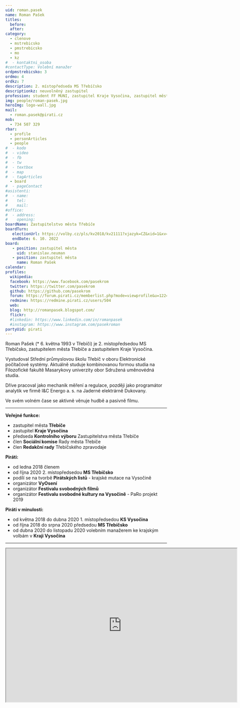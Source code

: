 ```yaml
---
uid: roman.pasek
name: Roman Pašek
titles:
  before:
  after:
category:
  - clenove
  - mstrebicsko
  - pmstrebicsko
  - mo
  - kz
#  - kontaktni_osoba
#contactType: Volební manažer
ordpmstrebicsko: 3
ordmo: 4
ordkz: 7
description: 2. místopředseda MS Třebíčsko
descriptionkz: neuvolněný zastupitel
profession: student FF MUNI, zastupitel Kraje Vysočina, zastupitel města Třebíče
img: people/roman-pasek.jpg
heroImg: logo-wall.jpg
mail:
  - roman.pasek@pirati.cz
mob:
  - 734 507 329
rbar:
  - profile
  - personArticles
  - people
#  - kodo
#  - video
#  - fb
#  - tw
#  - textbox
#  - map
#  - tagArticles
  - board
#  - pageContact
#asistenti:
#  - name:
#    tel:
#    mail:
#office:
#  - address:
#    opening:
boardName: Zastupitelstvo města Třebíče
boardTurn:
   electionUrl: https://volby.cz/pls/kv2018/kv21111?xjazyk=CZ&xid=1&xv=23&xdz=2&xnumnuts=6104&xobec=590266&xstrana=0&xstat=0&xodkaz=1
   endDate: 6. 10. 2022
board:
   - position: zastupitel města
     uid: stanislav.neuman
   - position: zastupitel města
     name: Roman Pašek
calendar:
profiles:
  wikipedia:
  facebook: https://www.facebook.com/pasekrom
  twitter: https://twitter.com/pasekrom
  github: https://github.com/pasekrom
  forum: https://forum.pirati.cz/memberlist.php?mode=viewprofile&u=12247
  redmine: https://redmine.pirati.cz/users/504
  web:
  blog: http://romanpasek.blogspot.com/
  flickr:
  #linkedin: https://www.linkedin.com/in/romanpasek
  #instagram: https://www.instagram.com/pasekroman  
partyUid: pirati
---
```


Roman Pašek (* 6. května 1993 v Třebíči) je 2. místopředsedou MS Třebíčsko, zastupitelem města Třebíče a zastupitelem Kraje Vysočina.

Vystudoval Střední průmyslovou školu Třebíč v oboru Elektronické počítačové systémy. Aktuálně studuje kombinovanou formou studia na Filozofické fakultě Masarykovy univerzity obor Sdružená uměnovédná studia.

Dříve pracoval jako mechanik měření a regulace, později jako programátor analytik ve firmě I&C Energo a. s. na Jaderné elektrárně Dukovany.

Ve svém volném čase se aktivně věnuje hudbě a pasivně filmu.

---
**Veřejné funkce:**
* zastupitel města **Třebíče**
* zastupitel **Kraje Vysočina**
* předseda **Kontrolního výboru** Zastupitelstva města Třebíče
* člen **Sociální komise** Rady města Třebíče
* člen **Redakční rady** Třebíčského zpravodaje

**Piráti:**
* od ledna 2018 členem
* od října 2020 2. místopředsedou **MS Třebíčsko**
* podílí se na tvorbě **Pirátských listů** - krajské mutace na Vysočině
* organizátor **VyOsení**
* organizátor **Festivalu svobodných filmů**
* organizátor **Festivalu svobodné kultury na Vysočině** - PaRo projekt 2019

**Piráti v minulosti:**
* od května 2018 do dubna 2020 1. místopředsedou **KS Vysočina**
* od října 2018 do srpna 2020 předsedou **MS Třebíčsko**
* od dubna 2020 do listopadu 2020 volebním manažerem ke krajským volbám v **Kraji Vysočina**

---

<iframe width="720" height="480" src="https://mrak.pirati.cz/apps/calendar/embed/YnGTkzY6LKG7Yanq"></iframe>
